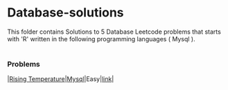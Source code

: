 # Database-solutions
This folder contains Solutions to 5 Database Leetcode problems that starts with 'R' written in the following programming languages ( Mysql ).<br><br>
### Problems ###
|[Rising Temperature](https://github.com/AnasImloul/Leetcode-solutions/tree/main/database/R/Rising%20Temperature/)|[Mysql](https://github.com/AnasImloul/Leetcode-solutions/tree/main/database/R/Rising%20Temperature/Rising%20Temperature.sql)|Easy|[link](https://leetcode.com/problems/rising-temperature)|